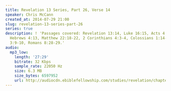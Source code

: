 ```yaml
---
title: Revelation 13 Series, Part 26, Verse 14
speaker: Chris McCann
created_at: 2014-07-29 21:00
slug: revelation-13-series-part-26
series: true
description: ! 'Passages covered: Revelation 13:14, Luke 16:15, Acts 4:19, Acts 8:21,
  Hebrews 4:13, Matthew 22:18-22, 2 Corinthians 4:3-4, Colossians 1:14-15, Colossians
  3:9-10, Romans 8:28-29.'
audio:
  mp3_low:
    length: '27:29'
    bitrate: 32 Kbps
    sample_rate: 22050 Hz
    size: 6.3 MB
    size_bytes: 6597952
    url: http://audiocdn.ebiblefellowship.com/studies/revelation/chapter-13/2014.07.29_McCann_-_Revelation_13_Series_Part_26.mp3
---
```

